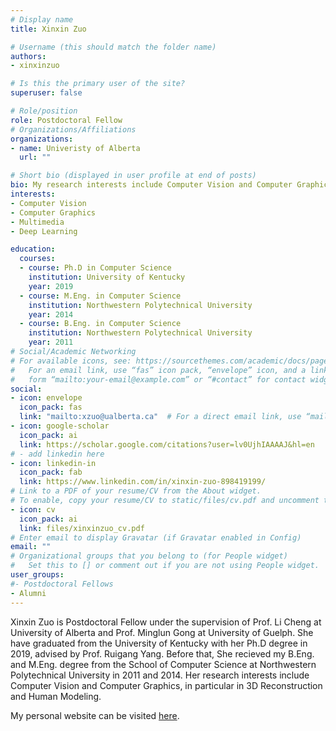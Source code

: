 ```yaml
---
# Display name
title: Xinxin Zuo

# Username (this should match the folder name)
authors:
- xinxinzuo

# Is this the primary user of the site?
superuser: false

# Role/position
role: Postdoctoral Fellow
# Organizations/Affiliations
organizations:
- name: Univeristy of Alberta
  url: ""

# Short bio (displayed in user profile at end of posts)
bio: My research interests include Computer Vision and Computer Graphics, in particular in 3D Reconstruction and Human Modeling.
interests:
- Computer Vision
- Computer Graphics
- Multimedia
- Deep Learning

education:
  courses:
  - course: Ph.D in Computer Science
    institution: University of Kentucky
    year: 2019
  - course: M.Eng. in Computer Science
    institution: Northwestern Polytechnical University
    year: 2014
  - course: B.Eng. in Computer Science
    institution: Northwestern Polytechnical University
    year: 2011
# Social/Academic Networking
# For available icons, see: https://sourcethemes.com/academic/docs/page-builder/#icons
#   For an email link, use “fas” icon pack, “envelope” icon, and a link in the
#   form “mailto:your-email@example.com” or “#contact” for contact widget.
social:
- icon: envelope
  icon_pack: fas
  link: "mailto:xzuo@ualberta.ca"  # For a direct email link, use “mailto:test@example.org”.
- icon: google-scholar
  icon_pack: ai
  link: https://scholar.google.com/citations?user=lv0UjhIAAAAJ&hl=en
# - add linkedin here
- icon: linkedin-in
  icon_pack: fab
  link: https://www.linkedin.com/in/xinxin-zuo-898419199/
# Link to a PDF of your resume/CV from the About widget.
# To enable, copy your resume/CV to static/files/cv.pdf and uncomment the lines below.
- icon: cv
  icon_pack: ai
  link: files/xinxinzuo_cv.pdf
# Enter email to display Gravatar (if Gravatar enabled in Config)
email: ""
# Organizational groups that you belong to (for People widget)
#   Set this to [] or comment out if you are not using People widget.
user_groups:
#- Postdoctoral Fellows
- Alumni
---
```

Xinxin Zuo is Postdoctoral Fellow under the supervision of Prof. Li Cheng at University of Alberta and Prof. Minglun Gong at University of Guelph. She have graduated from the University of Kentucky with her Ph.D degree in 2019, advised by Prof. Ruigang Yang. Before that, She recieved my B.Eng. and M.Eng. degree from the School of Computer Science at Northwestern Polytechnical University in 2011 and 2014. Her research interests include Computer Vision and Computer Graphics, in particular in 3D Reconstruction and Human Modeling.

My personal website can be visited [here](https://sites.google.com/site/xinxinzuohome/).